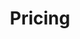 ---
title: Pricing
layout: pricing
draft: false
plans:
- title: Basic Plan
  subtitle: Best For Small Individuals
  price: 499
  type: one time
  features:
    - 250 Google reviews
    - 250 5 star rating
    - 100 rank booster profiles
    - Page Evaluation 
  button:
    label: Get started
    link: "/contact"

- title: Professional Plan
  subtitle: Best For Professionals
  price: 799
  type: one time
  recommended: true
  features:
    - 400 Google reviews
    - 400 5 star rating
    - 200 rank booster profiles
    - Page Evaluation
    - Making Social Media Better 
  button:
    label: Get started
    link: "/contact"

- title: Business Plan
  subtitle: Best For Large Individuals
  price: 999
  type: one time
  features:
    - 500 Google reviews and 5 star rating
    - 250 rank booster profiles
    - Page Evaluation
    - Enhance social media with followers
  button:
    label: Get started
    link: "/contact"

call_to_action:
  title: Need a larger plan?
  content: Our veteran digital marketing strategists don't just manage campaigns, they orchestrate growth. We leverage data-driven tactics across every channel to reach the right audience at the perfect time, unlocking your brand's full potential. Let's chat - we can tailor a plan to fit any size business and discuss how to make your marketing dreams a reality.
  image: '/images/cta.svg'
  button:
    enable: true
    label: "Contact Us"
    link: "/contact"
    
---